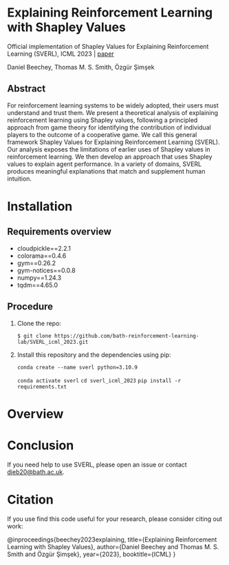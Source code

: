 # Explaining Reinforcement Learning with Shapley Values

Official implementation of Shapley Values for Explaining Reinforcement Learning (SVERL), ICML 2023 | [paper](https://arxiv.org/abs/2306.05810)

Daniel Beechey, Thomas M. S. Smith, Özgür Şimşek

## Abstract

For reinforcement learning systems to be widely adopted, their users must understand and trust them. We present a theoretical analysis of explaining reinforcement learning using Shapley values, following a principled approach from game theory for identifying the contribution of individual players to the outcome of a cooperative game. We call this general framework Shapley Values for Explaining Reinforcement Learning (SVERL). Our analysis exposes the limitations of earlier uses of Shapley values in reinforcement learning. We then develop an approach that uses Shapley values to explain agent performance. In a variety of domains, SVERL produces meaningful explanations that match and supplement human intuition.

# Installation

## Requirements overview

- cloudpickle==2.2.1
- colorama==0.4.6
- gym==0.26.2
- gym-notices==0.0.8
- numpy==1.24.3
- tqdm==4.65.0

## Procedure

1. Clone the repo:

      `$ git clone https://github.com/bath-reinforcement-learning-lab/SVERL_icml_2023.git`
      
2. Install this repository and the dependencies using pip:

      `conda create --name sverl python=3.10.9`
      
      `conda activate sverl`
      `cd sverl_icml_2023`
      `pip install -r requirements.txt`
      
# Overview

# Conclusion

If you need help to use SVERL, please open an issue or contact djeb20@bath.ac.uk.

# Citation

If you use find this code useful for your research, please consider citing out work:

@inproceedings{beechey2023explaining,
      title={Explaining Reinforcement Learning with Shapley Values}, 
      author={Daniel Beechey and Thomas M. S. Smith and Özgür Şimşek},
      year={2023},
      booktitle={ICML}
}
